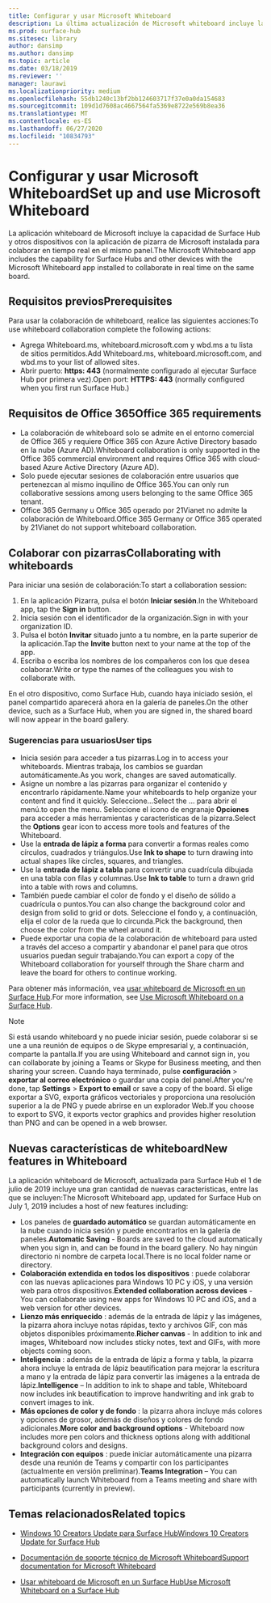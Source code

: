 ```yaml
---
title: Configurar y usar Microsoft Whiteboard
description: La última actualización de Microsoft whiteboard incluye la capacidad de que dos Surface Hub colaboren en tiempo real en el mismo panel.
ms.prod: surface-hub
ms.sitesec: library
author: dansimp
ms.author: dansimp
ms.topic: article
ms.date: 03/18/2019
ms.reviewer: ''
manager: laurawi
ms.localizationpriority: medium
ms.openlocfilehash: 55db1240c13bf2bb124603717f37e0a0da154683
ms.sourcegitcommit: 109d1d7608ac4667564fa5369e8722e569b8ea36
ms.translationtype: MT
ms.contentlocale: es-ES
ms.lasthandoff: 06/27/2020
ms.locfileid: "10834793"
---
```

# <span data-ttu-id="c9a8f-103">Configurar y usar Microsoft Whiteboard</span><span class="sxs-lookup"><span data-stu-id="c9a8f-103">Set up and use Microsoft Whiteboard</span></span>

<span data-ttu-id="c9a8f-104">La aplicación whiteboard de Microsoft incluye la capacidad de Surface Hub y otros dispositivos con la aplicación de pizarra de Microsoft instalada para colaborar en tiempo real en el mismo panel.</span><span class="sxs-lookup"><span data-stu-id="c9a8f-104">The Microsoft Whiteboard app includes the capability for Surface Hubs and other devices with the Microsoft Whiteboard app installed to collaborate in real time on the same board.</span></span>

## <span data-ttu-id="c9a8f-105">Requisitos previos</span><span class="sxs-lookup"><span data-stu-id="c9a8f-105">Prerequisites</span></span>

<span data-ttu-id="c9a8f-106">Para usar la colaboración de whiteboard, realice las siguientes acciones:</span><span class="sxs-lookup"><span data-stu-id="c9a8f-106">To use whiteboard collaboration complete the following actions:</span></span>

- <span data-ttu-id="c9a8f-107">Agrega Whiteboard.ms, whiteboard.microsoft.com y wbd.ms a tu lista de sitios permitidos.</span><span class="sxs-lookup"><span data-stu-id="c9a8f-107">Add  Whiteboard.ms, whiteboard.microsoft.com, and wbd.ms to your list of allowed sites.</span></span>
- <span data-ttu-id="c9a8f-108">Abrir puerto: **https: 443** (normalmente configurado al ejecutar Surface Hub por primera vez).</span><span class="sxs-lookup"><span data-stu-id="c9a8f-108">Open port: **HTTPS: 443** (normally configured when you first run Surface Hub.)</span></span>

## <span data-ttu-id="c9a8f-109">Requisitos de Office 365</span><span class="sxs-lookup"><span data-stu-id="c9a8f-109">Office 365 requirements</span></span>

- <span data-ttu-id="c9a8f-110">La colaboración de whiteboard solo se admite en el entorno comercial de Office 365 y requiere Office 365 con Azure Active Directory basado en la nube (Azure AD).</span><span class="sxs-lookup"><span data-stu-id="c9a8f-110">Whiteboard collaboration is only supported in the Office 365 commercial environment and requires Office 365 with cloud-based Azure Active Directory (Azure AD).</span></span>
- <span data-ttu-id="c9a8f-111">Solo puede ejecutar sesiones de colaboración entre usuarios que pertenezcan al mismo inquilino de Office 365.</span><span class="sxs-lookup"><span data-stu-id="c9a8f-111">You can only run collaborative sessions among users belonging to the same Office 365 tenant.</span></span>
- <span data-ttu-id="c9a8f-112">Office 365 Germany u Office 365 operado por 21Vianet no admite la colaboración de Whiteboard.</span><span class="sxs-lookup"><span data-stu-id="c9a8f-112">Office 365 Germany or Office 365 operated by 21Vianet do not support whiteboard collaboration.</span></span>

## <span data-ttu-id="c9a8f-113">Colaborar con pizarras</span><span class="sxs-lookup"><span data-stu-id="c9a8f-113">Collaborating with whiteboards</span></span>

<span data-ttu-id="c9a8f-114">Para iniciar una sesión de colaboración:</span><span class="sxs-lookup"><span data-stu-id="c9a8f-114">To start a collaboration session:</span></span>

1. <span data-ttu-id="c9a8f-115">En la aplicación Pizarra, pulsa el botón **Iniciar sesión**.</span><span class="sxs-lookup"><span data-stu-id="c9a8f-115">In the Whiteboard app, tap the **Sign in** button.</span></span>
2. <span data-ttu-id="c9a8f-116">Inicia sesión con el identificador de la organización.</span><span class="sxs-lookup"><span data-stu-id="c9a8f-116">Sign in with your organization ID.</span></span>
3. <span data-ttu-id="c9a8f-117">Pulsa el botón **Invitar** situado junto a tu nombre, en la parte superior de la aplicación.</span><span class="sxs-lookup"><span data-stu-id="c9a8f-117">Tap the **Invite** button next to your name at the top of the app.</span></span>
4. <span data-ttu-id="c9a8f-118">Escriba o escriba los nombres de los compañeros con los que desea colaborar.</span><span class="sxs-lookup"><span data-stu-id="c9a8f-118">Write or type the names of the colleagues you wish to collaborate with.</span></span>

<span data-ttu-id="c9a8f-119">En el otro dispositivo, como Surface Hub, cuando haya iniciado sesión, el panel compartido aparecerá ahora en la galería de paneles.</span><span class="sxs-lookup"><span data-stu-id="c9a8f-119">On the other device, such as a Surface Hub, when you are signed in, the shared board will now appear in the board gallery.</span></span>

### <span data-ttu-id="c9a8f-120">Sugerencias para usuarios</span><span class="sxs-lookup"><span data-stu-id="c9a8f-120">User tips</span></span>
- <span data-ttu-id="c9a8f-121">Inicia sesión para acceder a tus pizarras.</span><span class="sxs-lookup"><span data-stu-id="c9a8f-121">Log in to access your whiteboards.</span></span> <span data-ttu-id="c9a8f-122">Mientras trabaja, los cambios se guardan automáticamente.</span><span class="sxs-lookup"><span data-stu-id="c9a8f-122">As you work, changes are saved automatically.</span></span>
- <span data-ttu-id="c9a8f-123">Asigne un nombre a las pizarras para organizar el contenido y encontrarlo rápidamente.</span><span class="sxs-lookup"><span data-stu-id="c9a8f-123">Name your whiteboards to help organize your content and find it quickly.</span></span> <span data-ttu-id="c9a8f-124">Seleccione...</span><span class="sxs-lookup"><span data-stu-id="c9a8f-124">Select the …</span></span> <span data-ttu-id="c9a8f-125">para abrir el menú.</span><span class="sxs-lookup"><span data-stu-id="c9a8f-125">to open the menu.</span></span> <span data-ttu-id="c9a8f-126">Seleccione el icono de engranaje **Opciones** para acceder a más herramientas y características de la pizarra.</span><span class="sxs-lookup"><span data-stu-id="c9a8f-126">Select the **Options** gear icon to access more tools and features of the Whiteboard.</span></span>
- <span data-ttu-id="c9a8f-127">Use la **entrada de lápiz a forma** para convertir a formas reales como círculos, cuadrados y triángulos.</span><span class="sxs-lookup"><span data-stu-id="c9a8f-127">Use **Ink to shape** to turn drawing into actual shapes like circles, squares, and triangles.</span></span>
- <span data-ttu-id="c9a8f-128">Use la **entrada de lápiz a tabla** para convertir una cuadrícula dibujada en una tabla con filas y columnas.</span><span class="sxs-lookup"><span data-stu-id="c9a8f-128">Use **Ink to table** to turn a drawn grid into a table with rows and columns.</span></span>
- <span data-ttu-id="c9a8f-129">También puede cambiar el color de fondo y el diseño de sólido a cuadrícula o puntos.</span><span class="sxs-lookup"><span data-stu-id="c9a8f-129">You can also change the background color and design from solid to grid or dots.</span></span> <span data-ttu-id="c9a8f-130">Seleccione el fondo y, a continuación, elija el color de la rueda que lo circunda.</span><span class="sxs-lookup"><span data-stu-id="c9a8f-130">Pick the background, then choose the color from the wheel around it.</span></span>
- <span data-ttu-id="c9a8f-131">Puede exportar una copia de la colaboración de whiteboard para usted a través del acceso a compartir y abandonar el panel para que otros usuarios puedan seguir trabajando.</span><span class="sxs-lookup"><span data-stu-id="c9a8f-131">You can export a copy of the Whiteboard collaboration for yourself through the Share charm and leave the board for others to continue working.</span></span>

<span data-ttu-id="c9a8f-132">Para obtener más información, vea [usar whiteboard de Microsoft en un Surface Hub](https://support.office.com/article/use-microsoft-whiteboard-on-a-surface-hub-5c594985-129d-43f9-ace5-7dee96f7621d).</span><span class="sxs-lookup"><span data-stu-id="c9a8f-132">For more information, see [Use Microsoft Whiteboard on a Surface Hub](https://support.office.com/article/use-microsoft-whiteboard-on-a-surface-hub-5c594985-129d-43f9-ace5-7dee96f7621d).</span></span>

> [!NOTE]
>  <span data-ttu-id="c9a8f-133">Si está usando whiteboard y no puede iniciar sesión, puede colaborar si se une a una reunión de equipos o de Skype empresarial y, a continuación, comparte la pantalla.</span><span class="sxs-lookup"><span data-stu-id="c9a8f-133">If you are using Whiteboard and cannot sign in, you can collaborate by joining a Teams or Skype for Business meeting, and then sharing your screen.</span></span> <span data-ttu-id="c9a8f-134">Cuando haya terminado, pulse **configuración**  >  **exportar al correo electrónico** o guardar una copia del panel.</span><span class="sxs-lookup"><span data-stu-id="c9a8f-134">After you're done, tap **Settings** > **Export to email** or save a copy of the board.</span></span> <span data-ttu-id="c9a8f-135">Si elige exportar a SVG, exporta gráficos vectoriales y proporciona una resolución superior a la de PNG y puede abrirse en un explorador Web.</span><span class="sxs-lookup"><span data-stu-id="c9a8f-135">If you choose to export to SVG, it exports vector graphics and provides higher resolution than PNG and can be opened in a web browser.</span></span>

## <span data-ttu-id="c9a8f-136">Nuevas características de whiteboard</span><span class="sxs-lookup"><span data-stu-id="c9a8f-136">New features in Whiteboard</span></span>

<span data-ttu-id="c9a8f-137">La aplicación whiteboard de Microsoft, actualizada para Surface Hub el 1 de julio de 2019 incluye una gran cantidad de nuevas características, entre las que se incluyen:</span><span class="sxs-lookup"><span data-stu-id="c9a8f-137">The Microsoft Whiteboard app, updated for Surface Hub on July 1, 2019 includes a host of new features including:</span></span>

- <span data-ttu-id="c9a8f-138">Los paneles de **guardado automático** se guardan automáticamente en la nube cuando inicia sesión y puede encontrarlos en la galería de paneles.</span><span class="sxs-lookup"><span data-stu-id="c9a8f-138">**Automatic Saving** - Boards are saved to the cloud automatically when you sign in, and can be found in the board gallery.</span></span> <span data-ttu-id="c9a8f-139">No hay ningún directorio ni nombre de carpeta local.</span><span class="sxs-lookup"><span data-stu-id="c9a8f-139">There is no local folder name or directory.</span></span>
- <span data-ttu-id="c9a8f-140">**Colaboración extendida en todos los dispositivos** : puede colaborar con las nuevas aplicaciones para Windows 10 PC y iOS, y una versión web para otros dispositivos.</span><span class="sxs-lookup"><span data-stu-id="c9a8f-140">**Extended collaboration across devices** - You can collaborate using new apps for Windows 10 PC and iOS, and a web version for other devices.</span></span>
- <span data-ttu-id="c9a8f-141">**Lienzo más enriquecido** : además de la entrada de lápiz y las imágenes, la pizarra ahora incluye notas rápidas, texto y archivos GIF, con más objetos disponibles próximamente.</span><span class="sxs-lookup"><span data-stu-id="c9a8f-141">**Richer canvas** - In addition to ink and images, Whiteboard now includes sticky notes, text and GIFs, with more objects coming soon.</span></span>
- <span data-ttu-id="c9a8f-142">**Inteligencia** : además de la entrada de lápiz a forma y tabla, la pizarra ahora incluye la entrada de lápiz beautification para mejorar la escritura a mano y la entrada de lápiz para convertir las imágenes a la entrada de lápiz.</span><span class="sxs-lookup"><span data-stu-id="c9a8f-142">**Intelligence** – In addition to ink to shape and table, Whiteboard now includes ink beautification to improve handwriting and ink grab to convert images to ink.</span></span>
- <span data-ttu-id="c9a8f-143">**Más opciones de color y de fondo** : la pizarra ahora incluye más colores y opciones de grosor, además de diseños y colores de fondo adicionales.</span><span class="sxs-lookup"><span data-stu-id="c9a8f-143">**More color and background options** - Whiteboard now includes more pen colors and thickness options along with additional background colors and designs.</span></span>
- <span data-ttu-id="c9a8f-144">**Integración con equipos** : puede iniciar automáticamente una pizarra desde una reunión de Teams y compartir con los participantes (actualmente en versión preliminar).</span><span class="sxs-lookup"><span data-stu-id="c9a8f-144">**Teams Integration** – You can automatically launch Whiteboard from a Teams meeting and share with participants (currently in preview).</span></span>


## <span data-ttu-id="c9a8f-145">Temas relacionados</span><span class="sxs-lookup"><span data-stu-id="c9a8f-145">Related topics</span></span>

- [<span data-ttu-id="c9a8f-146">Windows 10 Creators Update para Surface Hub</span><span class="sxs-lookup"><span data-stu-id="c9a8f-146">Windows 10 Creators Update for Surface Hub</span></span>](https://www.microsoft.com/surface/support/surface-hub/windows-10-creators-update-surface-hub)

- [<span data-ttu-id="c9a8f-147">Documentación de soporte técnico de Microsoft Whiteboard</span><span class="sxs-lookup"><span data-stu-id="c9a8f-147">Support documentation for Microsoft Whiteboard</span></span>](https://support.office.com/article/Whiteboard-Help-0c0f2aa0-b1bb-491c-b814-fd22de4d7c01)

- [<span data-ttu-id="c9a8f-148">Usar whiteboard de Microsoft en un Surface Hub</span><span class="sxs-lookup"><span data-stu-id="c9a8f-148">Use Microsoft Whiteboard on a Surface Hub</span></span>](https://support.office.com/article/use-microsoft-whiteboard-on-a-surface-hub-5c594985-129d-43f9-ace5-7dee96f7621d)
